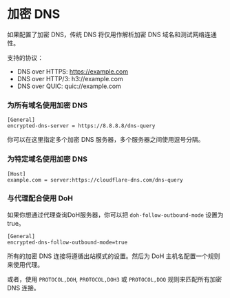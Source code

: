 # 加密 DNS
如果配置了加密 DNS，传统 DNS 将仅用作解析加密 DNS 域名和测试网络连通性。

支持的协议：

- DNS over HTTPS: https://example.com
- DNS over HTTP/3: h3://example.com
- DNS over QUIC: quic://example.com

### 为所有域名使用加密 DNS

```
[General]
encrypted-dns-server = https://8.8.8.8/dns-query
```

你可以在这里指定多个加密 DNS 服务器，多个服务器之间使用逗号分隔。


### 为特定域名使用加密 DNS

```
[Host]
example.com = server:https://cloudflare-dns.com/dns-query
```
### 与代理配合使用 DoH

如果你想通过代理查询DoH服务器，你可以把 `doh-follow-outbound-mode` 设置为 true。

```
[General]
encrypted-dns-follow-outbound-mode=true
```

所有的加密 DNS 连接将遵循出站模式的设置。然后为 DoH 主机名配置一个规则来使用代理。

或者，使用 `PROTOCOL,DOH`, `PROTOCOL,DOH3` 或 `PROTOCOL,DOQ` 规则来匹配所有加密 DNS 连接。






